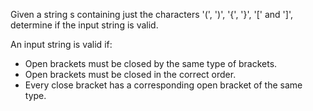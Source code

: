 Given a string s containing just the characters '(', ')', '{', '}', '[' and ']', determine if the input string is valid.

An input string is valid if:

  - Open brackets must be closed by the same type of brackets.
  - Open brackets must be closed in the correct order.  
  - Every close bracket has a corresponding open bracket of the same type.
